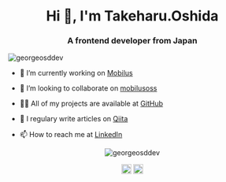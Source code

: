 <h1 align="center">Hi 👋, I'm Takeharu.Oshida</h1>
<h3 align="center">A frontend developer from Japan</h3>
<p align="left"> <img src="https://komarev.com/ghpvc/?username=georgeosddev" alt="georgeosddev" /> </p>

- 🔭 I’m currently working on [Mobilus](https://mobilus.co.jp/agent/)

- 👯 I’m looking to collaborate on [mobilusoss](https://github.com/mobilusoss)

- 👨‍💻 All of my projects are available at [GitHub](https://github.com/georgeOsdDev)

- 📝 I regulary write articles on [Qiita](https://qiita.com/georgeOsdDev@github)

- 📫 How to reach me at [LinkedIn](https://www.linkedin.com/in/takeharu-oshida-86128272/)

<p align="center"> <img src="https://github-readme-stats.vercel.app/api?username=georgeosddev&show_icons=true" alt="georgeosddev" /> </p>

<p align="center">
<a href="https://dev.to/georgeosddev" target="blank"><img align="center" src="https://cdn.jsdelivr.net/npm/simple-icons@3.0.1/icons/dev-dot-to.svg" alt="georgeosddev" height="20" width="20" /></a>
<a href="https://linkedin.com/in/takeharu-oshida-86128272" target="blank"><img align="center" src="https://cdn.jsdelivr.net/npm/simple-icons@3.0.1/icons/linkedin.svg" alt="takeharu-oshida-86128272" height="20" width="20" /></a>
</p>
